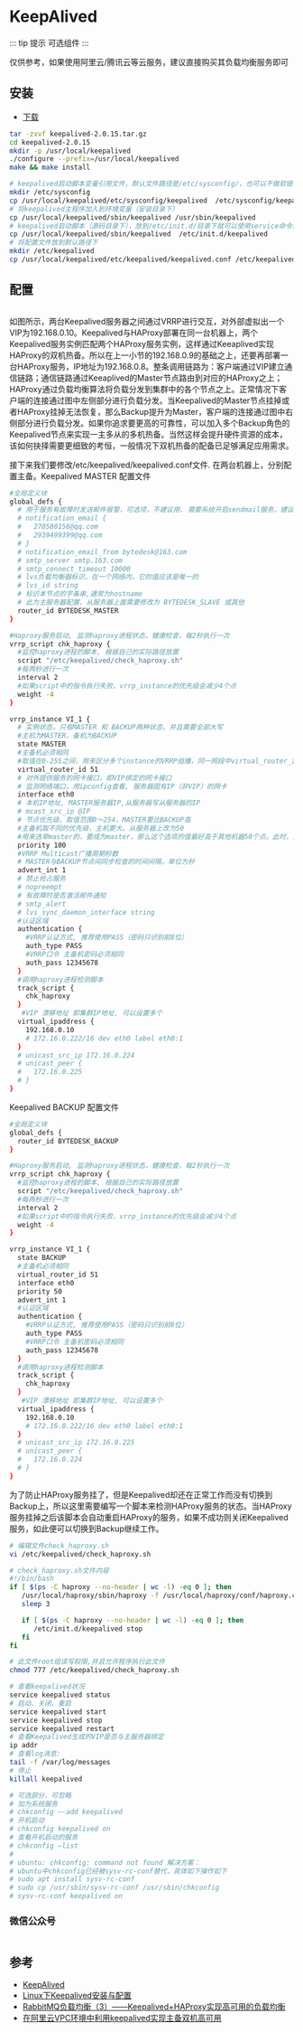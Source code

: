 # KeepAlived

::: tip 提示
可选组件
:::

仅供参考，如果使用阿里云/腾讯云等云服务，建议直接购买其负载均衡服务即可

## 安装

- [下载](https://www.keepalived.org/download.html)

``` bash
tar -zxvf keepalived-2.0.15.tar.gz
cd keepalived-2.0.15
mkdir -p /usr/local/keepalived
./configure --prefix=/usr/local/keepalived
make && make install
```

``` bash
# keepalived启动脚本变量引用文件，默认文件路径是/etc/sysconfig/，也可以不做软链接，直接修改启动脚本中文件路径即可（安装目录下）
mkdir /etc/sysconfig
cp /usr/local/keepalived/etc/sysconfig/keepalived  /etc/sysconfig/keepalived
# 将keepalived主程序加入到环境变量（安装目录下）
cp /usr/local/keepalived/sbin/keepalived /usr/sbin/keepalived
# keepalived启动脚本（源码目录下），放到/etc/init.d/目录下就可以使用service命令便捷调用
cp /usr/local/keepalived/sbin/keepalived  /etc/init.d/keepalived
# 将配置文件放到默认路径下
mkdir /etc/keepalived
cp /usr/local/keepalived/etc/keepalived/keepalived.conf /etc/keepalived/keepalived.conf
```

## 配置

<!-- ![架构图](./img/keepalived.png) -->
<img :src="$withBase('/image/keepalived.png')" style="width:250px;"/>

如图所示，两台Keepalived服务器之间通过VRRP进行交互，对外部虚拟出一个VIP为192.168.0.10。Keepalived与HAProxy部署在同一台机器上，两个Keepalived服务实例匹配两个HAProxy服务实例，这样通过Keeaplived实现HAProxy的双机热备。所以在上一小节的192.168.0.9的基础之上，还要再部署一台HAProxy服务，IP地址为192.168.0.8。整条调用链路为：客户端通过VIP建立通信链路；通信链路通过Keeaplived的Master节点路由到对应的HAProxy之上；HAProxy通过负载均衡算法将负载分发到集群中的各个节点之上。正常情况下客户端的连接通过图中左侧部分进行负载分发。当Keepalived的Master节点挂掉或者HAProxy挂掉无法恢复，那么Backup提升为Master，客户端的连接通过图中右侧部分进行负载分发。如果你追求要更高的可靠性，可以加入多个Backup角色的Keepalived节点来实现一主多从的多机热备。当然这样会提升硬件资源的成本，该如何抉择需要更细致的考恒，一般情况下双机热备的配备已足够满足应用需求。

接下来我们要修改/etc/keepalived/keepalived.conf文件. 在两台机器上，分别配置主备。Keepalived MASTER 配置文件

``` bash
#全局定义块
global_defs {
  # 用于服务有故障时发送邮件报警，可选项，不建议用. 需要系统开启sendmail服务，建议用第三独立监控服务，如用nagios全面监控代替
  # notification_email {
  #   270580156@qq.com
  #   2939499399@qq.com
  # }
  # notification_email_from bytedesk@163.com
  # smtp_server smtp.163.com
  # smtp_connect_timeout 10000
  # lvs负载均衡器标识，在一个网络内，它的值应该是唯一的
  # lvs_id string
  # 标识本节点的字条串,通常为hostname
  # 此为主服务器配置，从服务器上面需要修改为 BYTEDESK_SLAVE 或其他
  router_id BYTEDESK_MASTER
}

#Haproxy服务启动, 监测haproxy进程状态，健康检查，每2秒执行一次
vrrp_script chk_haproxy {
  #监控haproxy进程的脚本, 根据自己的实际路径放置
  script "/etc/keepalived/check_haproxy.sh"
  #每两秒进行一次
  interval 2
  #如果script中的指令执行失败，vrrp_instance的优先级会减少4个点
  weight -4
}

vrrp_instance VI_1 {
  # 实例状态，只有MASTER 和 BACKUP两种状态，并且需要全部大写
  #主机为MASTER，备机为BACKUP
  state MASTER
  #主备机必须相同
  #取值在0-255之间，用来区分多个instance的VRRP组播，同一网段中virtual_router_id的值不能重复，否则会出错。
  virtual_router_id 51
  # 对外提供服务的网卡接口，即VIP绑定的网卡接口
  # 监测网络端口，用ipconfig查看, 服务器固有IP（非VIP）的网卡
  interface eth0
  # 本机IP地址, MASTER服务器IP,从服务器写从服务器的IP
  # mcast_src_ip @IP
  # 节点优先级，取值范围0～254，MASTER要比BACKUP高
  #主备机取不同的优先级，主机要大。从服务器上改为50
  #用来选举master的，要成为master，那么这个选项的值最好高于其他机器50个点。此时，从服务器要低于100；
  priority 100
  #VRRP Multicast广播周期秒数
  # MASTER与BACKUP节点间同步检查的时间间隔，单位为秒
  advert_int 1
  # 禁止抢占服务
  # nopreempt
  # 有故障时是否激活邮件通知
  # smtp_alert
  # lvs_sync_daemon_interface string
  #认证区域
  authentication {
    #VRRP认证方式, 推荐使用PASS（密码只识别前8位）
    auth_type PASS
    #VRRP口令 主备机密码必须相同
    auth_pass 12345678
  }
  #调用haproxy进程检测脚本
  track_script {
    chk_haproxy
  }
   #VIP 漂移地址 即集群IP地址, 可以设置多个
  virtual_ipaddress {
    192.168.0.10
    # 172.16.0.222/16 dev eth0 label eth0:1
  }
  # unicast_src_ip 172.16.0.224
  # unicast_peer {
  #   172.16.0.225
  # }
}
```

Keepalived BACKUP 配置文件

``` bash
#全局定义块
global_defs {
  router_id BYTEDESK_BACKUP
}

#Haproxy服务启动, 监测haproxy进程状态，健康检查，每2秒执行一次
vrrp_script chk_haproxy {
  #监控haproxy进程的脚本, 根据自己的实际路径放置
  script "/etc/keepalived/check_haproxy.sh"
  #每两秒进行一次
  interval 2
  #如果script中的指令执行失败，vrrp_instance的优先级会减少4个点
  weight -4
}

vrrp_instance VI_1 {
  state BACKUP
  #主备机必须相同
  virtual_router_id 51
  interface eth0
  priority 50
  advert_int 1
  #认证区域
  authentication {
    #VRRP认证方式, 推荐使用PASS（密码只识别前8位）
    auth_type PASS
    #VRRP口令 主备机密码必须相同
    auth_pass 12345678
  }
  #调用haproxy进程检测脚本
  track_script {
    chk_haproxy
  }
   #VIP 漂移地址 即集群IP地址, 可以设置多个
  virtual_ipaddress {
    192.168.0.10
    # 172.16.0.222/16 dev eth0 label eth0:1
  }
  # unicast_src_ip 172.16.0.225
  # unicast_peer {
  #   172.16.0.224
  # }
}
```

为了防止HAProxy服务挂了，但是Keepalived却还在正常工作而没有切换到Backup上，所以这里需要编写一个脚本来检测HAProxy服务的状态。当HAProxy服务挂掉之后该脚本会自动重启HAProxy的服务，如果不成功则关闭Keepalived服务，如此便可以切换到Backup继续工作。

``` bash
# 编辑文件check_haproxy.sh
vi /etc/keepalived/check_haproxy.sh
```

``` bash
# check_haproxy.sh文件内容
#!/bin/bash
if [ $(ps -C haproxy --no-header | wc -l) -eq 0 ]; then
   /usr/local/haproxy/sbin/haproxy -f /usr/local/haproxy/conf/haproxy.cfg
   sleep 3

   if [ $(ps -C haproxy --no-header | wc -l) -eq 0 ]; then
      /etc/init.d/keepalived stop
   fi
fi
```

``` bash
# 此文件root组读写权限,并且允许程序执行此文件
chmod 777 /etc/keepalived/check_haproxy.sh
```

``` bash
# 查看keepalived状况
service keepalived status
# 启动、关闭、重启
service keepalived start
service keepalived stop
service keepalived restart
# 查看Keepalived生成的VIP是否与主服务器绑定
ip addr
# 查看log消息:
tail -f /var/log/messages
# 停止
killall keepalived
```

``` bash
# 可选部分，可忽略
# 加为系统服务
# chkconfig –-add keepalived
# 开机启动
# chkconfig keepalived on
# 查看开机启动的服务
# chkconfig –list
#
# ubuntu: chkconfig: command not found 解决方案：
# ubuntu中chkconfig已经被sysv-rc-conf替代，具体如下操作如下
# sudo apt install sysv-rc-conf
# sudo cp /usr/sbin/sysv-rc-conf /usr/sbin/chkconfig
# sysv-rc-conf keepalived on
```

### 微信公众号

<img :src="$withBase('/image/qrcode_xiaperio_430.jpg')" style="width:250px;"/>


## 参考

- [KeepAlived](https://www.keepalived.org/)
- [Linux下Keepalived安装与配置](https://blog.csdn.net/bbwangj/article/details/80346428)
- [RabbitMQ负载均衡（3）——Keepalived+HAProxy实现高可用的负载均衡](https://blog.csdn.net/u013256816/article/details/77171017)
- [在阿里云VPC环境中利用keepalived实现主备双机高可用](https://yq.aliyun.com/articles/438705)

